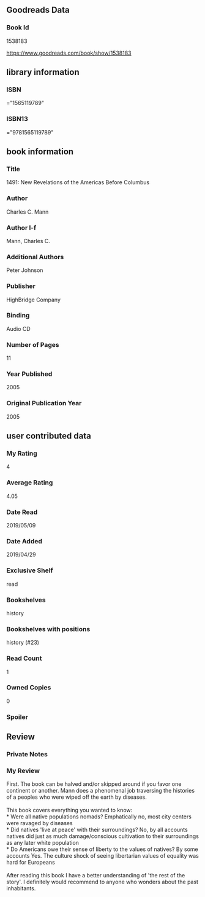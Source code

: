 <!-- This template shows how to bulk convert all columns of data into one markdown file -->
<!-- caveat: KeyError if there's a mismatch. Empty values output nothing -->

## Goodreads Data

### Book Id 

1538183

https://www.goodreads.com/book/show/1538183

## library information

### ISBN 
="1565119789"

### ISBN13 
="9781565119789"

## book information

### Title
1491: New Revelations of the Americas Before Columbus

### Author 
Charles C. Mann

### Author l-f 
Mann, Charles C.

### Additional Authors
Peter         Johnson

### Publisher 
HighBridge Company

### Binding
Audio CD

### Number of Pages
11

### Year Published
2005

### Original Publication Year 
2005

## user contributed data

### My Rating
4

### Average Rating
4.05

### Date Read
2019/05/09

### Date Added
2019/04/29

### Exclusive Shelf
read

### Bookshelves
history

### Bookshelves with positions
history (#23)

### Read Count
1

### Owned Copies
0

### Spoiler 


## Review

### Private Notes


### My Review
First. The book can be halved and/or skipped around if you favor one continent or another. Mann does a phenomenal job traversing the histories of a peoples who were wiped off the earth by diseases.<br/><br/>This book covers everything you wanted to know:<br/>* Were all native populations nomads? Emphatically no, most city centers were ravaged by diseases<br/>* Did natives 'live at peace' with their surroundings? No, by all accounts natives did just as much damage/conscious cultivation to their surroundings as any later white population<br/>* Do Americans owe their sense of liberty to the values of natives? By some accounts Yes. The culture shock of seeing libertarian values of equality was hard for Europeans<br/><br/>After reading this book I have a better understanding of 'the rest of the story'. I definitely would recommend to anyone who wonders about the past inhabitants. 